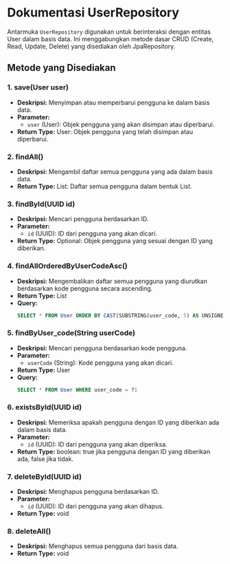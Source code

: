 # Dokumentasi UserRepository

Antarmuka `UserRepository` digunakan untuk berinteraksi dengan entitas User dalam basis data. Ini menggabungkan metode dasar CRUD (Create, Read, Update, Delete) yang disediakan oleh JpaRepository.

## Metode yang Disediakan

### 1. save(User user)
- **Deskripsi:** Menyimpan atau memperbarui pengguna ke dalam basis data.
- **Parameter:**
    - `user` (User): Objek pengguna yang akan disimpan atau diperbarui.
- **Return Type:** User: Objek pengguna yang telah disimpan atau diperbarui.

### 2. findAll()
- **Deskripsi:** Mengambil daftar semua pengguna yang ada dalam basis data.
- **Return Type:** List<User>: Daftar semua pengguna dalam bentuk List.

### 3. findById(UUID id)
- **Deskripsi:** Mencari pengguna berdasarkan ID.
- **Parameter:**
    - `id` (UUID): ID dari pengguna yang akan dicari.
- **Return Type:** Optional<User>: Objek pengguna yang sesuai dengan ID yang diberikan.

### 4. findAllOrderedByUserCodeAsc()
- **Deskripsi:** Mengembalikan daftar semua pengguna yang diurutkan berdasarkan kode pengguna secara ascending.
- **Return Type:** List<User>
- **Query:**
    ```sql
    SELECT * FROM User ORDER BY CAST(SUBSTRING(user_code, 5) AS UNSIGNED) ASC
    ```

### 5. findByUser_code(String userCode)
- **Deskripsi:** Mencari pengguna berdasarkan kode pengguna.
- **Parameter:**
  - `userCode` (String): Kode pengguna yang akan dicari.
- **Return Type:** User
- **Query:**
    ```sql
    SELECT * FROM User WHERE user_code = ?1
    ```

### 6. existsById(UUID id)
- **Deskripsi:** Memeriksa apakah pengguna dengan ID yang diberikan ada dalam basis data.
- **Parameter:**
    - `id` (UUID): ID dari pengguna yang akan diperiksa.
- **Return Type:** boolean: true jika pengguna dengan ID yang diberikan ada, false jika tidak.

### 7. deleteById(UUID id)
- **Deskripsi:** Menghapus pengguna berdasarkan ID.
- **Parameter:**
    - `id` (UUID): ID dari pengguna yang akan dihapus.
- **Return Type:** void

### 8. deleteAll()
- **Deskripsi:** Menghapus semua pengguna dari basis data.
- **Return Type:** void
